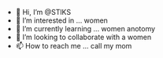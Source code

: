 - 👋 Hi, I’m @STlKS
- 👀 I’m interested in ... women
- 🌱 I’m currently learning ... women anotomy
- 💞️ I’m looking to collaborate with a women
- 📫 How to reach me ... call my mom

<!---
STlKS/STlKS is a ✨ special ✨ repository because its `README.md` (this file) appears on your GitHub profile.
You can click the Preview link to take a look at your changes.
--->
